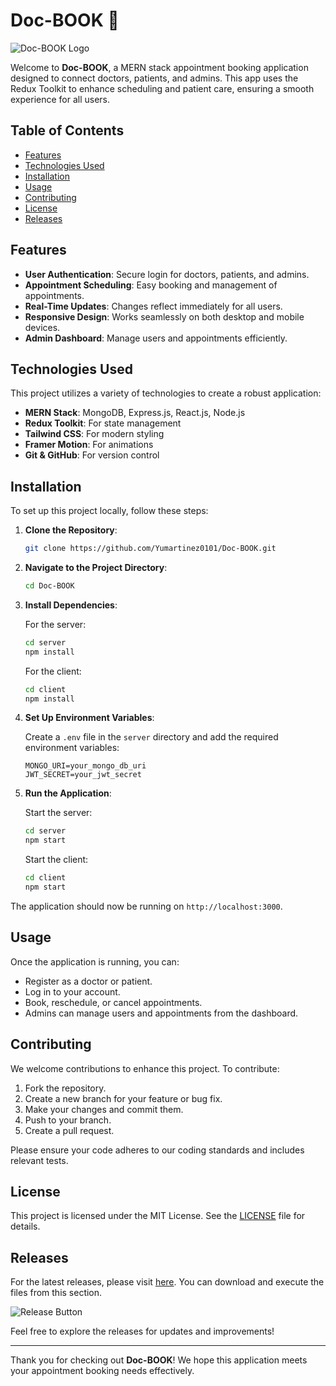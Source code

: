 # Doc-BOOK 📅

![Doc-BOOK Logo](https://img.shields.io/badge/Doc--BOOK-Appointment%20Booking%20App-brightgreen)

Welcome to **Doc-BOOK**, a MERN stack appointment booking application designed to connect doctors, patients, and admins. This app uses the Redux Toolkit to enhance scheduling and patient care, ensuring a smooth experience for all users.

## Table of Contents

- [Features](#features)
- [Technologies Used](#technologies-used)
- [Installation](#installation)
- [Usage](#usage)
- [Contributing](#contributing)
- [License](#license)
- [Releases](#releases)

## Features

- **User Authentication**: Secure login for doctors, patients, and admins.
- **Appointment Scheduling**: Easy booking and management of appointments.
- **Real-Time Updates**: Changes reflect immediately for all users.
- **Responsive Design**: Works seamlessly on both desktop and mobile devices.
- **Admin Dashboard**: Manage users and appointments efficiently.

## Technologies Used

This project utilizes a variety of technologies to create a robust application:

- **MERN Stack**: MongoDB, Express.js, React.js, Node.js
- **Redux Toolkit**: For state management
- **Tailwind CSS**: For modern styling
- **Framer Motion**: For animations
- **Git & GitHub**: For version control

## Installation

To set up this project locally, follow these steps:

1. **Clone the Repository**:

   ```bash
   git clone https://github.com/Yumartinez0101/Doc-BOOK.git
   ```

2. **Navigate to the Project Directory**:

   ```bash
   cd Doc-BOOK
   ```

3. **Install Dependencies**:

   For the server:

   ```bash
   cd server
   npm install
   ```

   For the client:

   ```bash
   cd client
   npm install
   ```

4. **Set Up Environment Variables**:

   Create a `.env` file in the `server` directory and add the required environment variables:

   ```plaintext
   MONGO_URI=your_mongo_db_uri
   JWT_SECRET=your_jwt_secret
   ```

5. **Run the Application**:

   Start the server:

   ```bash
   cd server
   npm start
   ```

   Start the client:

   ```bash
   cd client
   npm start
   ```

The application should now be running on `http://localhost:3000`.

## Usage

Once the application is running, you can:

- Register as a doctor or patient.
- Log in to your account.
- Book, reschedule, or cancel appointments.
- Admins can manage users and appointments from the dashboard.

## Contributing

We welcome contributions to enhance this project. To contribute:

1. Fork the repository.
2. Create a new branch for your feature or bug fix.
3. Make your changes and commit them.
4. Push to your branch.
5. Create a pull request.

Please ensure your code adheres to our coding standards and includes relevant tests.

## License

This project is licensed under the MIT License. See the [LICENSE](LICENSE) file for details.

## Releases

For the latest releases, please visit [here](https://github.com/Yumartinez0101/Doc-BOOK/releases). You can download and execute the files from this section.

![Release Button](https://img.shields.io/badge/Check%20Releases-blue)

Feel free to explore the releases for updates and improvements!

---

Thank you for checking out **Doc-BOOK**! We hope this application meets your appointment booking needs effectively.